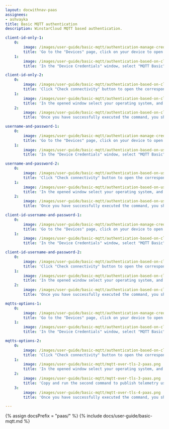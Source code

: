 ```yaml
---
layout: docwithnav-paas
assignees:
- ashvayka
title: Basic MQTT authentication
description: WinstarCloud MQTT based authentication.

client-id-only-1:
    0:
        image: /images/user-guide/basic-mqtt/authentication-manage-credentials-1-paas.png
        title: 'Go to the "Devices" page, click on your device to open the device details window, and click the "Manage credentials" button;'
    1:
        image: /images/user-guide/basic-mqtt/authentication-based-on-client-id-only-1-paas.png
        title: 'In the "Device Credentials" window, select "MQTT Basic" credential type, and specify client ID. Click "Save".'

client-id-only-2:
    0:
        image: /images/user-guide/basic-mqtt/authentication-based-on-client-id-only-2-paas.png
        title: 'Click "Check connectivity" button to open the corresponding window;'
    1:
        image: /images/user-guide/basic-mqtt/authentication-based-on-client-id-only-3-paas.png
        title: 'In the opened window select your operating system, and install the necessary client tools using the command from the guide. Copy and run the command to publish telemetry;'
    2:
        image: /images/user-guide/basic-mqtt/authentication-based-on-client-id-only-4-paas.png
        title: 'Once you have successfully executed the command, you should see the published "temperature" readings.'

username-and-password-1:
    0:
        image: /images/user-guide/basic-mqtt/authentication-manage-credentials-1-paas.png
        title: 'Go to the "Devices" page, click on your device to open the device details window, and click the "Manage credentials" button;'
    1:
        image: /images/user-guide/basic-mqtt/authentication-based-on-username-and-password-1-paas.png
        title: 'In the "Device Credentials" window, select "MQTT Basic" credential type, and specify username and password. Click "Save".'

username-and-password-2:
    0:
        image: /images/user-guide/basic-mqtt/authentication-based-on-username-and-password-2-paas.png
        title: 'Click "Check connectivity" button to open the corresponding window;'
    1:
        image: /images/user-guide/basic-mqtt/authentication-based-on-username-and-password-3-paas.png
        title: 'In the opened window select your operating system, and install the necessary client tools using the command from the guide. Copy and run the command to publish telemetry;'
    2:
        image: /images/user-guide/basic-mqtt/authentication-based-on-username-and-password-4-paas.png
        title: 'Once you have successfully executed the command, you should see the published "temperature" readings.'

client-id-username-and-password-1:
    0:
        image: /images/user-guide/basic-mqtt/authentication-manage-credentials-1-paas.png
        title: 'Go to the "Devices" page, click on your device to open the device details window, and click the "Manage credentials" button;'
    1:
        image: /images/user-guide/basic-mqtt/authentication-based-on-client-id-username-and-password-1-paas.png
        title: 'In the "Device Credentials" window, select "MQTT Basic" credential type, and specify client ID, username and password. Click "Save".'

client-id-username-and-password-2:
    0:
        image: /images/user-guide/basic-mqtt/authentication-based-on-client-id-username-and-password-2-paas.png
        title: 'Click "Check connectivity" button to open the corresponding window;'
    1:
        image: /images/user-guide/basic-mqtt/authentication-based-on-client-id-username-and-password-3-paas.png
        title: 'In the opened window select your operating system, and install the necessary client tools using the command from the guide. Copy and run the command to publish telemetry;'
    2:
        image: /images/user-guide/basic-mqtt/authentication-based-on-client-id-username-and-password-4-paas.png
        title: 'Once you have successfully executed the command, you should see the published "temperature" readings.'

mqtts-options-1:
    0:
        image: /images/user-guide/basic-mqtt/authentication-manage-credentials-1-paas.png
        title: 'Go to the "Devices" page, click on your device to open the device details window, and click the "Manage credentials" button;'
    1:
        image: /images/user-guide/basic-mqtt/authentication-based-on-client-id-username-and-password-1-paas.png
        title: 'In the "Device Credentials" window, select "MQTT Basic" credential type, and specify device credentials. Click "Save".'

mqtts-options-2:
    0:
        image: /images/user-guide/basic-mqtt/authentication-based-on-client-id-username-and-password-2-paas.png
        title: 'Click "Check connectivity" button to open the corresponding window;'
    1:
        image: /images/user-guide/basic-mqtt/mqtt-over-tls-2-paas.png
        title: 'In the opened window select your operating system, and install the necessary client tools using the command from the guide. Switch to the "MQTTs" protocol. Copy and run the first command to download the valid CA certificate;'
    2:
        image: /images/user-guide/basic-mqtt/mqtt-over-tls-3-paas.png
        title: 'Copy and run the second command to publish telemetry using the tb-cloud-root-ca.pem certificate and the device credentials you specified for its authentication;'
    3:
        image: /images/user-guide/basic-mqtt/mqtt-over-tls-4-paas.png
        title: 'Once you have successfully executed the command, you should see the published "temperature" readings.'

---
```


{% assign docsPrefix = "paas/" %}
{% include docs/user-guide/basic-mqtt.md %}